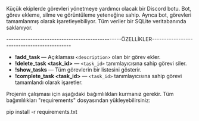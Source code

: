 Küçük ekiplerde görevleri yönetmeye yardımcı olacak bir Discord botu.
Bot, görev ekleme, silme ve görüntüleme yeteneğine sahip.
Ayrıca bot, görevleri tamamlanmış olarak işaretleyebiliyor.
Tüm veriler bir SQLite veritabanında saklanıyor.

------------------------------------------------ÖZELLİKLER--------------------------------------------
- **!add_task <description>** — Açıklaması `<description>` olan bir görev ekler.
- **!delete_task <task_id>** — `<task_id>` tanımlayıcısına sahip görevi siler.
- **!show_tasks** — Tüm görevlerin bir listesini gösterir.
- **!complete_task <task_id>** — `<task_id>` tanımlayıcısına sahip görevi tamamlandı olarak işaretler.

Projenin çalışması için aşağıdaki bağımlılıkları kurmanız gerekir. Tüm bağımlılıkları "requirements" dosyasından yükleyebilirsiniz:

pip install -r requirements.txt



